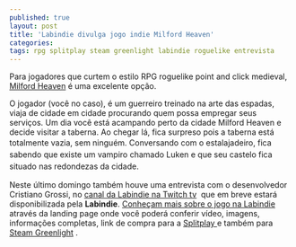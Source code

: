 ```yaml
---
published: true
layout: post
title: 'Labindie divulga jogo indie Milford Heaven'
categories: 
tags: rpg splitplay steam greenlight labindie roguelike entrevista
---
```



Para jogadores que curtem o estilo RPG roguelike point and click medieval, <a title="Confira na Labindie" href="http://labindie.com/beta/jogos-indies/milford-heaven" target="_blank">Milford Heaven</a>
 é uma excelente opção.

O jogador (você no caso), é um guerreiro treinado na arte das espadas, viaja de cidade em cidade procurando quem possa empregar seus serviços. Um dia você está acampando perto da cidade Milford Heaven e decide visitar a taberna. Ao chegar lá, fica surpreso pois a taberna está totalmente vazia, sem ninguém. <span style="line-height: 1.5;">Conversando com o estalajadeiro, fica sabendo que existe um vampiro chamado Luken e que seu castelo fica situado nas redondezas da cidade.</span>





Neste último domingo também houve uma entrevista com o desenvolvedor Cristiano Grossi, no <a title="Acompanhe as entrevistas com desenvolvedores de jogos e a Labindie" href="http://twitch.tv/labindie" target="_blank">canal da Labindie na Twitch tv</a>
 que em breve estará disponibilizada pela **Labindie**. <a title="Conheça o jogo  na Labindie" href="http://labindie.com/beta/jogos-indies/milford-heaven" target="_blank">Conheçam mais sobre o jogo na Labindie</a>
 através da landing page onde você poderá conferir vídeo, imagens, informações completas, link de compra para a <a title="Compre na Splitplay" href="http://www.splitplay.com.br/pt/games/milford-heaven" target="_blank">Splitplay </a>
e também para <a title="Vote na Steam greenlight" href="http://steamcommunity.com/sharedfiles/filedetails/?id=423339041" target="_blank">Steam Greenlight</a>
.